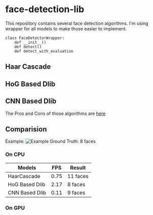 # face-detection-lib
This repository contains several face detection algorithms. I'm using wrapper for all models to make those easier to implement.

```
class FaceDetectorWrapper:
    def __init__()
    def detect()
    def detect_with_evaluation
```

## Haar Cascade
## HoG Based Dlib
## CNN Based Dlib

The Pros and Cons of those algorithms are [here](https://www.learnopencv.com/face-detection-opencv-dlib-and-deep-learning-c-python/)

## Comparision
Example: ![Example](example/output/example-03.jpg)
Ground Truth: 8 faces
### On CPU
|Models        |FPS |Result  |
|--------------|----|--------|
|HaarCascade   |0.75|11 faces|
|HoG Based Dlib|2.17|8  faces|
|CNN Based Dlib|0.11|9  faces|

### On GPU
